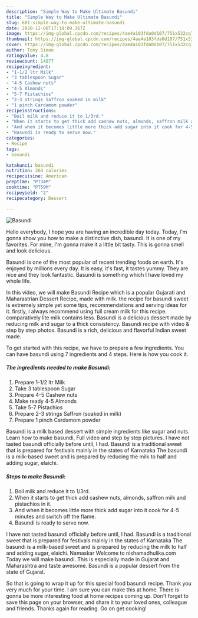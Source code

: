 ```yaml
---
description: "Simple Way to Make Ultimate Basundi"
title: "Simple Way to Make Ultimate Basundi"
slug: 601-simple-way-to-make-ultimate-basundi
date: 2020-12-08T17:18:09.367Z
image: https://img-global.cpcdn.com/recipes/4ae4a103fda0d107/751x532cq70/basundi-recipe-main-photo.jpg
thumbnail: https://img-global.cpcdn.com/recipes/4ae4a103fda0d107/751x532cq70/basundi-recipe-main-photo.jpg
cover: https://img-global.cpcdn.com/recipes/4ae4a103fda0d107/751x532cq70/basundi-recipe-main-photo.jpg
author: Tony Simon
ratingvalue: 4.8
reviewcount: 14877
recipeingredient:
- "1-1/2 ltr Milk"
- "3 tablespoon Sugar"
- "4-5 Cashew nuts"
- "4-5 Almonds"
- "5-7 Pistachios"
- "2-3 strings Saffron soaked in milk"
- "1 pinch Cardamom powder"
recipeinstructions:
- "Boil milk and reduce it to 1/3rd."
- "When it starts to get thick add cashew nuts, almonds, saffron milk and pistachios in it."
- "And when it becomes little more thick add sugar into it cook for 4-5 minutes and switch off the flame."
- "Basundi is ready to serve now."
categories:
- Recipe
tags:
- basundi

katakunci: basundi 
nutrition: 264 calories
recipecuisine: American
preptime: "PT34M"
cooktime: "PT59M"
recipeyield: "2"
recipecategory: Dessert

---
```



![Basundi](https://img-global.cpcdn.com/recipes/4ae4a103fda0d107/751x532cq70/basundi-recipe-main-photo.jpg)

Hello everybody, I hope you are having an incredible day today. Today, I'm gonna show you how to make a distinctive dish, basundi. It is one of my favorites. For mine, I'm gonna make it a little bit tasty. This is gonna smell and look delicious.

Basundi is one of the most popular of recent trending foods on earth. It's enjoyed by millions every day. It is easy, it's fast, it tastes yummy. They are nice and they look fantastic. Basundi is something which I have loved my whole life.

In this video, we will make Basundi Recipe which is a popular Gujarati and Maharastrian Dessert Recipe, made with milk. the recipe for basundi sweet is extremely simple yet some tips, recommendations and serving ideas for it. firstly, i always recommend using full cream milk for this recipe. comparatively lite milk contains less. Basundi is a delicious dessert made by reducing milk and sugar to a thick consistency. Basundi recipe with video &amp; step by step photos. Basundi is a rich, delicious and flavorful Indian sweet made.


To get started with this recipe, we have to prepare a few ingredients. You can have basundi using 7 ingredients and 4 steps. Here is how you cook it.

<!--inarticleads1-->

##### The ingredients needed to make Basundi:

1. Prepare 1-1/2 ltr Milk
1. Take 3 tablespoon Sugar
1. Prepare 4-5 Cashew nuts
1. Make ready 4-5 Almonds
1. Take 5-7 Pistachios
1. Prepare 2-3 strings Saffron (soaked in milk)
1. Prepare 1 pinch Cardamom powder


Basundi is a milk based dessert with simple ingredients like sugar and nuts. Learn how to make basundi, Full video and step by step pictures. I have not tasted basundi officially before until, I had. Basundi is a traditional sweet that is prepared for festivals mainly in the states of Karnataka The basundi is a milk-based sweet and is prepared by reducing the milk to half and adding sugar, elaichi. 

<!--inarticleads2-->

##### Steps to make Basundi:

1. Boil milk and reduce it to 1/3rd.
1. When it starts to get thick add cashew nuts, almonds, saffron milk and pistachios in it.
1. And when it becomes little more thick add sugar into it cook for 4-5 minutes and switch off the flame.
1. Basundi is ready to serve now.


I have not tasted basundi officially before until, I had. Basundi is a traditional sweet that is prepared for festivals mainly in the states of Karnataka The basundi is a milk-based sweet and is prepared by reducing the milk to half and adding sugar, elaichi. Namaskar Welcome to nishamadhulika.com Today we will make basundi. This is especially made in Gujarat and Maharashtra and taste awesome. Basundi is a popular dessert from the state of Gujarat. 

So that is going to wrap it up for this special food basundi recipe. Thank you very much for your time. I am sure you can make this at home. There is gonna be more interesting food at home recipes coming up. Don't forget to save this page on your browser, and share it to your loved ones, colleague and friends. Thanks again for reading. Go on get cooking!
